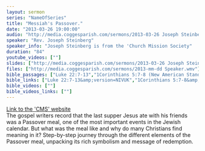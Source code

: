 ```yaml
---
layout: sermon
series: "NameOfSeries"
title: "Messiah's Passover."
date: "2013-03-26 19:00:00"
audio: "http://media.coggesparish.com/sermons/2013-03-26 Joseph Steinberg.mp3"
speaker: "Rev. Joseph Steinberg"
speaker_info: "Joseph Steinberg is from the 'Church Mission Society"
duration: "84"
youtube_videos: [""]
slides: ["http://media.coggesparish.com/sermons/2013-03-26 Joseph Steinberg.pdf"]
files: ["http://media.coggesparish.com/sermons/2013-mm-dd Speaker.wmv"]
bible_passages: ["Luke 22:7-13","1Corinthians 5:7-8 (New American Standard Bible (NASB))"]
bible_links: ["Luke 22:7-13&amp;version=NIVUK","1Corinthians 5:7-8&amp;version=NASB"]
bible_videos: [""]
bible_videos_links: [""]
---
```


<A HREF="http://www.cms-uk.org" TITLE="Opens a new link to the 'Church Mission Society' website" TARGET="_blank">Link to the 'CMS' website</A>
<BR>
The gospel writers record that the last supper Jesus ate with his friends was a Passover meal, one of the most important events in the Jewish calendar. But what was the meal like and why do many Christians find meaning in it? Step-by-step journey through the different elements of the Passover meal, unpacking its rich symbolism and message of redemption.
